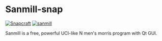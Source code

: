 # Sanmill-snap

[![Snapcraft](https://github.com/Joker2770/Sanmill-snap/actions/workflows/snap.yml/badge.svg)](https://github.com/Joker2770/Sanmill-snap/actions/workflows/snap.yml)
[![sanmill](https://snapcraft.io/sanmill/badge.svg)](https://snapcraft.io/sanmill)

Sanmill is a free, powerful UCI-like N men's morris program with Qt GUI.
